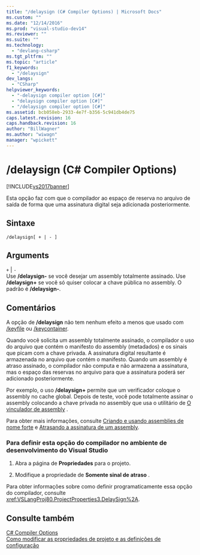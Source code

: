 ```yaml
---
title: "/delaysign (C# Compiler Options) | Microsoft Docs"
ms.custom: ""
ms.date: "12/14/2016"
ms.prod: "visual-studio-dev14"
ms.reviewer: ""
ms.suite: ""
ms.technology: 
  - "devlang-csharp"
ms.tgt_pltfrm: ""
ms.topic: "article"
f1_keywords: 
  - "/delaysign"
dev_langs: 
  - "CSharp"
helpviewer_keywords: 
  - "-delaysign compiler option [C#]"
  - "delaysign compiler option [C#]"
  - "/delaysign compiler option [C#]"
ms.assetid: bcb058eb-2933-4e7f-b356-5c941db4de75
caps.latest.revision: 16
caps.handback.revision: 16
author: "BillWagner"
ms.author: "wiwagn"
manager: "wpickett"
---
```

# /delaysign (C# Compiler Options)
[!INCLUDE[vs2017banner](../../../csharp/includes/vs2017banner.md)]

Esta opção faz com que o compilador ao espaço de reserva no arquivo de saída de forma que uma assinatura digital seja adicionada posteriormente.  
  
## Sintaxe  
  
```  
/delaysign[ + | - ]  
```  
  
## Arguments  
 `+` &#124; `-`  
 Use **\/delaysign\-** se você desejar um assembly totalmente assinado.  Use **\/delaysign\+** se você só quiser colocar a chave pública no assembly.  O padrão é **\/delaysign\-**.  
  
## Comentários  
 A opção de **\/delaysign** não tem nenhum efeito a menos que usado com [\/keyfile](../../../csharp/language-reference/compiler-options/keyfile-compiler-option.md) ou [\/keycontainer](../../../csharp/language-reference/compiler-options/keycontainer-compiler-option.md).  
  
 Quando você solicita um assembly totalmente assinado, o compilador o uso do arquivo que contém o manifesto do assembly \(metadados\) e os sinais que picam com a chave privada.  A assinatura digital resultante é armazenada no arquivo que contém o manifesto.  Quando um assembly é atraso assinado, o compilador não computa e não armazena a assinatura, mas o espaço das reservas no arquivo para que a assinatura poderá ser adicionado posteriormente.  
  
 Por exemplo, o uso **\/delaysign\+** permite que um verificador coloque o assembly no cache global.  Depois de teste, você pode totalmente assinar o assembly colocando a chave privada no assembly que usa o utilitário de [O vinculador de assembly](../Topic/Al.exe%20\(Assembly%20Linker\).md) .  
  
 Para obter mais informações, consulte [Criando e usando assemblies de nome forte](../Topic/Creating%20and%20Using%20Strong-Named%20Assemblies.md) e [Atrasando a assinatura de um assembly](../Topic/Delay%20Signing%20an%20Assembly.md).  
  
### Para definir esta opção do compilador no ambiente de desenvolvimento do Visual Studio  
  
1.  Abra a página de **Propriedades** para o projeto.  
  
2.  Modifique a propriedade de **Somente sinal de atraso** .  
  
 Para obter informações sobre como definir programaticamente essa opção do compilador, consulte <xref:VSLangProj80.ProjectProperties3.DelaySign%2A>.  
  
## Consulte também  
 [C\# Compiler Options](../../../csharp/language-reference/compiler-options/index.md)   
 [Como modificar as propriedades de projeto e as definições de configuração](http://msdn.microsoft.com/pt-br/e7184bc5-2f2b-4b4f-aa9a-3ecfcbc48b67)
